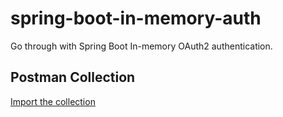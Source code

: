 # spring-boot-in-memory-auth
Go through with Spring Boot In-memory OAuth2 authentication.

## Postman Collection
[Import the collection](.postman/spring-boot-in-memory-auth.postman_collection.json)

